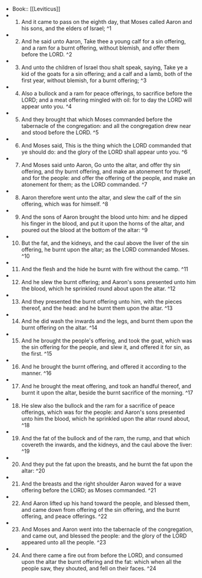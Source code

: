 - Book:: [[Leviticus]]
- 1. And it came to pass on the eighth day, that Moses called Aaron and his sons, and the elders of Israel; ^1
- 2. And he said unto Aaron, Take thee a young calf for a sin offering, and a ram for a burnt offering, without blemish, and offer them before the LORD. ^2
- 3. And unto the children of Israel thou shalt speak, saying, Take ye a kid of the goats for a sin offering; and a calf and a lamb, both of the first year, without blemish, for a burnt offering; ^3
- 4. Also a bullock and a ram for peace offerings, to sacrifice before the LORD; and a meat offering mingled with oil: for to day the LORD will appear unto you. ^4
- 5. And they brought that which Moses commanded before the tabernacle of the congregation: and all the congregation drew near and stood before the LORD. ^5
- 6. And Moses said, This is the thing which the LORD commanded that ye should do: and the glory of the LORD shall appear unto you. ^6
- 7. And Moses said unto Aaron, Go unto the altar, and offer thy sin offering, and thy burnt offering, and make an atonement for thyself, and for the people: and offer the offering of the people, and make an atonement for them; as the LORD commanded. ^7
- 8. Aaron therefore went unto the altar, and slew the calf of the sin offering, which was for himself. ^8
- 9. And the sons of Aaron brought the blood unto him: and he dipped his finger in the blood, and put it upon the horns of the altar, and poured out the blood at the bottom of the altar: ^9
- 10. But the fat, and the kidneys, and the caul above the liver of the sin offering, he burnt upon the altar; as the LORD commanded Moses. ^10
- 11. And the flesh and the hide he burnt with fire without the camp. ^11
- 12. And he slew the burnt offering; and Aaron's sons presented unto him the blood, which he sprinkled round about upon the altar. ^12
- 13. And they presented the burnt offering unto him, with the pieces thereof, and the head: and he burnt them upon the altar. ^13
- 14. And he did wash the inwards and the legs, and burnt them upon the burnt offering on the altar. ^14
- 15. And he brought the people's offering, and took the goat, which was the sin offering for the people, and slew it, and offered it for sin, as the first. ^15
- 16. And he brought the burnt offering, and offered it according to the manner. ^16
- 17. And he brought the meat offering, and took an handful thereof, and burnt it upon the altar, beside the burnt sacrifice of the morning. ^17
- 18. He slew also the bullock and the ram for a sacrifice of peace offerings, which was for the people: and Aaron's sons presented unto him the blood, which he sprinkled upon the altar round about, ^18
- 19. And the fat of the bullock and of the ram, the rump, and that which covereth the inwards, and the kidneys, and the caul above the liver: ^19
- 20. And they put the fat upon the breasts, and he burnt the fat upon the altar: ^20
- 21. And the breasts and the right shoulder Aaron waved for a wave offering before the LORD; as Moses commanded. ^21
- 22. And Aaron lifted up his hand toward the people, and blessed them, and came down from offering of the sin offering, and the burnt offering, and peace offerings. ^22
- 23. And Moses and Aaron went into the tabernacle of the congregation, and came out, and blessed the people: and the glory of the LORD appeared unto all the people. ^23
- 24. And there came a fire out from before the LORD, and consumed upon the altar the burnt offering and the fat: which when all the people saw, they shouted, and fell on their faces. ^24
